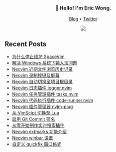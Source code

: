 <h3 align="center">👋 Hello! I'm Eric Wong.</h3>
<p align="center">
  <a href="https://wsdjeg.net/">Blog</a> •
  <a href="https://x.com/wsdjeg">Twitter</a>
</p>

<p align="center">
<a href="https://github.com/wsdjeg">
<img src="https://github-readme-stats.vercel.app/api?username=wsdjeg&show_icons=true">
</a>
</p>

## Recent Posts

<!-- BLOG-POST-LIST:START -->
- [为什么停止维护 SpaceVim](https://wsdjeg.net/why-spacevim-is-archived/)
- [解决 Windows 系统下输入法问题](https://wsdjeg.net/neovim-im-select-in-windows/)
- [Neovim 近期文件浏览历史记录](https://wsdjeg.net/neovim-most-recently-used-files/)
- [Neovim 录制按键及屏幕](https://wsdjeg.net/neovim-record-key-and-screen/)
- [Neovim 自动切换至项目根目录](https://wsdjeg.net/neovim-project-root-manager/)
- [Neovim 日志插件 logger.nvim](https://wsdjeg.net/neovim-logger/)
- [Neovim 任务管理插件 tasks.nvim](https://wsdjeg.net/tasks-manager-for-neovim/)
- [Neovim 代码执行插件 code-runner.nvim](https://wsdjeg.net/neovim-code-runner/)
- [Neovim 插件管理器 nvim-plug](https://wsdjeg.net/neovim-plugin-manager-nvim-plug/)
- [从 VimScipt 切换至 Lua](https://wsdjeg.net/from-vimscript-to-lua/)
- [启用 Git Commit 签名](https://wsdjeg.net/enable-git-commit-signing/)
- [从零开始制作实时搜索插件](https://wsdjeg.net/create-a-searching-plugin-from-scratch/)
- [Neovim extmarks 功能介绍](https://wsdjeg.net/neovim-extmarks/)
- [Neovim winbar 设置](https://wsdjeg.net/neovim-winbar/)
- [自定义 quickfix 窗口格式](https://wsdjeg.net/custom-quickfix-format/)
<!-- BLOG-POST-LIST:END -->

<!-- wsdjeg repos end -->
